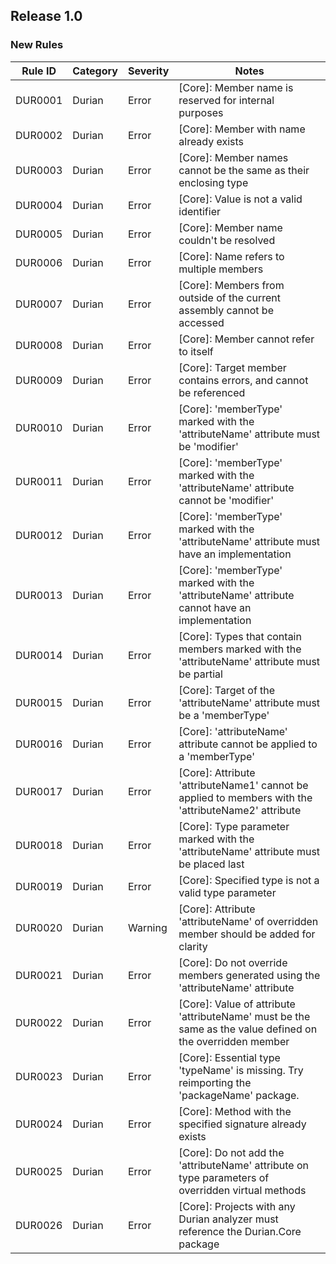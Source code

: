 ## Release 1.0

### New Rules
Rule ID | Category | Severity | Notes
--------|----------|----------|-----------------
DUR0001 |  Durian  |  Error   |  [Core]: Member name is reserved for internal purposes
DUR0002 |  Durian  |  Error   |  [Core]: Member with name already exists
DUR0003 |  Durian  |  Error   |  [Core]: Member names cannot be the same as their enclosing type
DUR0004 |  Durian  |  Error   |  [Core]: Value is not a valid identifier
DUR0005 |  Durian  |  Error   |  [Core]: Member name couldn't be resolved
DUR0006 |  Durian  |  Error   |  [Core]: Name refers to multiple members
DUR0007 |  Durian  |  Error   |  [Core]: Members from outside of the current assembly cannot be accessed
DUR0008 |  Durian  |  Error   |  [Core]: Member cannot refer to itself
DUR0009 |  Durian  |  Error   |  [Core]: Target member contains errors, and cannot be referenced
DUR0010 |  Durian  |  Error   |  [Core]: 'memberType' marked with the 'attributeName' attribute must be 'modifier'
DUR0011 |  Durian  |  Error   |  [Core]: 'memberType' marked with the 'attributeName' attribute cannot be 'modifier'
DUR0012 |  Durian  |  Error   |  [Core]: 'memberType' marked with the 'attributeName' attribute must have an implementation
DUR0013 |  Durian  |  Error   |  [Core]: 'memberType' marked with the 'attributeName' attribute cannot have an implementation
DUR0014 |  Durian  |  Error   |  [Core]: Types that contain members marked with the 'attributeName' attribute must be partial
DUR0015 |  Durian  |  Error   |  [Core]: Target of the 'attributeName' attribute must be a 'memberType'
DUR0016 |  Durian  |  Error   |  [Core]: 'attributeName' attribute cannot be applied to a 'memberType'
DUR0017 |  Durian  |  Error   |  [Core]: Attribute 'attributeName1' cannot be applied to members with the 'attributeName2' attribute
DUR0018 |  Durian  |  Error   |  [Core]: Type parameter marked with the 'attributeName' attribute must be placed last
DUR0019 |  Durian  |  Error   |  [Core]: Specified type is not a valid type parameter
DUR0020 |  Durian  |  Warning |  [Core]: Attribute 'attributeName' of overridden member should be added for clarity
DUR0021 |  Durian  |  Error   |  [Core]: Do not override members generated using the 'attributeName' attribute
DUR0022 |  Durian  |  Error   |  [Core]: Value of attribute 'attributeName' must be the same as the value defined on the overridden member
DUR0023 |  Durian  |  Error   |  [Core]: Essential type 'typeName' is missing. Try reimporting the 'packageName' package.
DUR0024 |  Durian  |  Error   |  [Core]: Method with the specified signature already exists
DUR0025 |  Durian  |  Error   |  [Core]: Do not add the 'attributeName' attribute on type parameters of overridden virtual methods
DUR0026 |  Durian  |  Error   |  [Core]: Projects with any Durian analyzer must reference the Durian.Core package